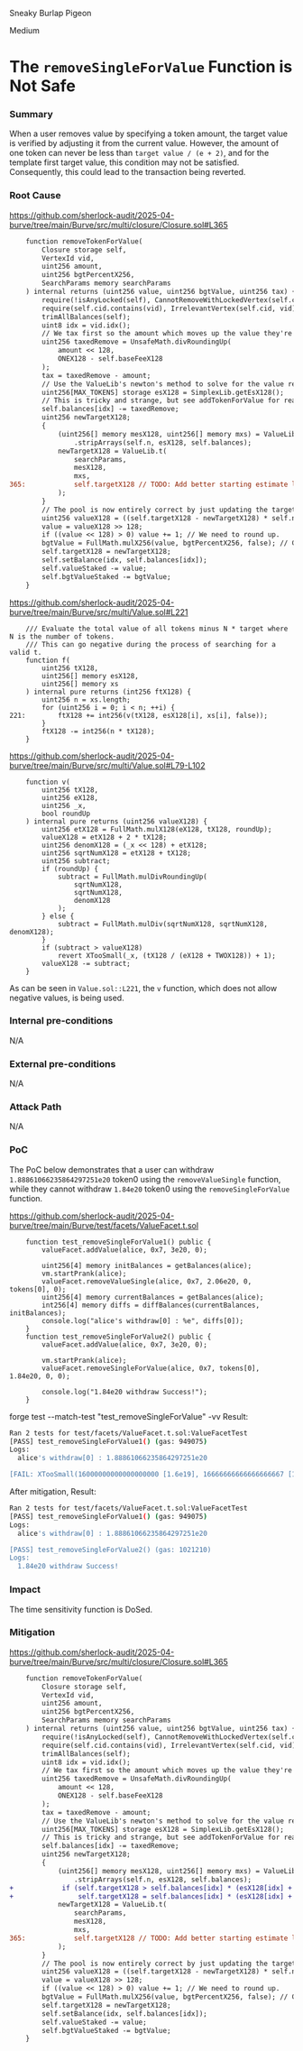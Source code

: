 Sneaky Burlap Pigeon

Medium

# The `removeSingleForValue` Function is Not Safe

### Summary
When a user removes value by specifying a token amount, the target value is verified by adjusting it from the current value. However, the amount of one token can never be less than `target value / (e + 2)`, and for the template first target value, this condition may not be satisfied. Consequently, this could lead to the transaction being reverted.

### Root Cause
https://github.com/sherlock-audit/2025-04-burve/tree/main/Burve/src/multi/closure/Closure.sol#L365
```diff
    function removeTokenForValue(
        Closure storage self,
        VertexId vid,
        uint256 amount,
        uint256 bgtPercentX256,
        SearchParams memory searchParams
    ) internal returns (uint256 value, uint256 bgtValue, uint256 tax) {
        require(!isAnyLocked(self), CannotRemoveWithLockedVertex(self.cid));
        require(self.cid.contains(vid), IrrelevantVertex(self.cid, vid));
        trimAllBalances(self);
        uint8 idx = vid.idx();
        // We tax first so the amount which moves up the value they're paying.
        uint256 taxedRemove = UnsafeMath.divRoundingUp(
            amount << 128,
            ONEX128 - self.baseFeeX128
        );
        tax = taxedRemove - amount;
        // Use the ValueLib's newton's method to solve for the value removed and update target.
        uint256[MAX_TOKENS] storage esX128 = SimplexLib.getEsX128();
        // This is tricky and strange, but see addTokenForValue for reason.
        self.balances[idx] -= taxedRemove;
        uint256 newTargetX128;
        {
            (uint256[] memory mesX128, uint256[] memory mxs) = ValueLib
                .stripArrays(self.n, esX128, self.balances);     
            newTargetX128 = ValueLib.t(
                searchParams,
                mesX128,
                mxs,
365:            self.targetX128 // TODO: Add better starting estimate logic
            );
        }
        // The pool is now entirely correct by just updating the target and value balances.
        uint256 valueX128 = ((self.targetX128 - newTargetX128) * self.n);
        value = valueX128 >> 128;
        if ((value << 128) > 0) value += 1; // We need to round up.
        bgtValue = FullMath.mulX256(value, bgtPercentX256, false); // Convention to round BGT down both ways.
        self.targetX128 = newTargetX128;
        self.setBalance(idx, self.balances[idx]);
        self.valueStaked -= value;
        self.bgtValueStaked -= bgtValue;
    }
```
https://github.com/sherlock-audit/2025-04-burve/tree/main/Burve/src/multi/Value.sol#L221
```solidity
    /// Evaluate the total value of all tokens minus N * target where N is the number of tokens.
    /// This can go negative during the process of searching for a valid t.
    function f(
        uint256 tX128,
        uint256[] memory esX128,
        uint256[] memory xs
    ) internal pure returns (int256 ftX128) {
        uint256 n = xs.length;
        for (uint256 i = 0; i < n; ++i) {
221:        ftX128 += int256(v(tX128, esX128[i], xs[i], false));
        }
        ftX128 -= int256(n * tX128);
    }
```
https://github.com/sherlock-audit/2025-04-burve/tree/main/Burve/src/multi/Value.sol#L79-L102
```solidity
    function v(
        uint256 tX128,
        uint256 eX128,
        uint256 _x,
        bool roundUp
    ) internal pure returns (uint256 valueX128) {
        uint256 etX128 = FullMath.mulX128(eX128, tX128, roundUp);
        valueX128 = etX128 + 2 * tX128;
        uint256 denomX128 = (_x << 128) + etX128;
        uint256 sqrtNumX128 = etX128 + tX128;
        uint256 subtract;
        if (roundUp) {
            subtract = FullMath.mulDivRoundingUp(
                sqrtNumX128,
                sqrtNumX128,
                denomX128
            );
        } else {
            subtract = FullMath.mulDiv(sqrtNumX128, sqrtNumX128, denomX128);
        }
        if (subtract > valueX128)
            revert XTooSmall(_x, (tX128 / (eX128 + TWOX128)) + 1);
        valueX128 -= subtract;
    }
```
As can be seen in `Value.sol::L221`, the `v` function, which does not allow negative values, is being used.

### Internal pre-conditions
N/A

### External pre-conditions
N/A

### Attack Path
N/A

### PoC
The PoC below demonstrates that a user can withdraw `1.88861066235864297251e20` token0 using the `removeValueSingle` function, while they cannot withdraw `1.84e20` token0 using the `removeSingleForValue` function.

https://github.com/sherlock-audit/2025-04-burve/tree/main/Burve/test/facets/ValueFacet.t.sol
```solidity
    function test_removeSingleForValue1() public {
        valueFacet.addValue(alice, 0x7, 3e20, 0);

        uint256[4] memory initBalances = getBalances(alice);
        vm.startPrank(alice);
        valueFacet.removeValueSingle(alice, 0x7, 2.06e20, 0, tokens[0], 0);
        uint256[4] memory currentBalances = getBalances(alice);
        int256[4] memory diffs = diffBalances(currentBalances, initBalances);
        console.log("alice's withdraw[0] : %e", diffs[0]);
    }
    function test_removeSingleForValue2() public {
        valueFacet.addValue(alice, 0x7, 3e20, 0);

        vm.startPrank(alice);
        valueFacet.removeSingleForValue(alice, 0x7, tokens[0], 1.84e20, 0, 0);

        console.log("1.84e20 withdraw Success!");
    }
```
forge test --match-test "test_removeSingleForValue" -vv
Result:
```bash
Ran 2 tests for test/facets/ValueFacet.t.sol:ValueFacetTest
[PASS] test_removeSingleForValue1() (gas: 949075)
Logs:
  alice's withdraw[0] : 1.88861066235864297251e20

[FAIL: XTooSmall(16000000000000000000 [1.6e19], 16666666666666666667 [1.666e19])] test_removeSingleForValue2() (gas: 952620)
```

After mitigation, Result:
```bash
Ran 2 tests for test/facets/ValueFacet.t.sol:ValueFacetTest
[PASS] test_removeSingleForValue1() (gas: 949075)
Logs:
  alice's withdraw[0] : 1.88861066235864297251e20

[PASS] test_removeSingleForValue2() (gas: 1021210)
Logs:
  1.84e20 withdraw Success!
```
### Impact
The time sensitivity function is DoSed.

### Mitigation
https://github.com/sherlock-audit/2025-04-burve/tree/main/Burve/src/multi/closure/Closure.sol#L365
```diff
    function removeTokenForValue(
        Closure storage self,
        VertexId vid,
        uint256 amount,
        uint256 bgtPercentX256,
        SearchParams memory searchParams
    ) internal returns (uint256 value, uint256 bgtValue, uint256 tax) {
        require(!isAnyLocked(self), CannotRemoveWithLockedVertex(self.cid));
        require(self.cid.contains(vid), IrrelevantVertex(self.cid, vid));
        trimAllBalances(self);
        uint8 idx = vid.idx();
        // We tax first so the amount which moves up the value they're paying.
        uint256 taxedRemove = UnsafeMath.divRoundingUp(
            amount << 128,
            ONEX128 - self.baseFeeX128
        );
        tax = taxedRemove - amount;
        // Use the ValueLib's newton's method to solve for the value removed and update target.
        uint256[MAX_TOKENS] storage esX128 = SimplexLib.getEsX128();
        // This is tricky and strange, but see addTokenForValue for reason.
        self.balances[idx] -= taxedRemove;
        uint256 newTargetX128;
        {
            (uint256[] memory mesX128, uint256[] memory mxs) = ValueLib
                .stripArrays(self.n, esX128, self.balances);
+            if (self.targetX128 > self.balances[idx] * (esX128[idx] + (2 << 128))) 
+                self.targetX128 = self.balances[idx] * (esX128[idx] + (2 << 128));       
            newTargetX128 = ValueLib.t(
                searchParams,
                mesX128,
                mxs,
365:            self.targetX128 // TODO: Add better starting estimate logic
            );
        }
        // The pool is now entirely correct by just updating the target and value balances.
        uint256 valueX128 = ((self.targetX128 - newTargetX128) * self.n);
        value = valueX128 >> 128;
        if ((value << 128) > 0) value += 1; // We need to round up.
        bgtValue = FullMath.mulX256(value, bgtPercentX256, false); // Convention to round BGT down both ways.
        self.targetX128 = newTargetX128;
        self.setBalance(idx, self.balances[idx]);
        self.valueStaked -= value;
        self.bgtValueStaked -= bgtValue;
    }
```